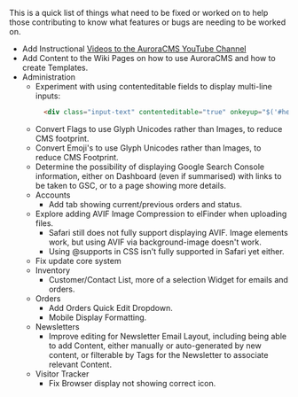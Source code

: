 This is a quick list of things what need to be fixed or worked on to help those contributing to know what features or bugs are needing to be worked on.

- Add Instructional [Videos to the AuroraCMS YouTube Channel](https://www.youtube.com/channel/UC9vFbrBKmnSgf8TNUBvDX2Q)
- Add Content to the Wiki Pages on how to use AuroraCMS and how to create Templates.
- Administration
  - Experiment with using contenteditable fields to display multi-line inputs:
    ````html
      <div class="input-text" contenteditable="true" onkeyup="$('#heading').val($(this).text());"><?=$r['heading'];?></div>
    ````
  - Convert Flags to use Glyph Unicodes rather than Images, to reduce CMS footprint.
  - Convert Emoji's to use Glyph Unicodes rather than Images, to reduce CMS Footprint.
  - Determine the possibility of displaying Google Search Console information, either on Dashboard (even if summarised) with links to be taken to GSC, or to a page showing more details.
  - Accounts
    - Add tab showing current/previous orders and status.
  - Explore adding AVIF Image Compression to elFinder when uploading files.
    - Safari still does not fully support displaying AVIF. Image elements work, but using AVIF via background-image doesn't work.
    - Using @supports in CSS isn't fully supported in Safari yet either.
  - Fix update core system
  - Inventory
    - Customer/Contact List, more of a selection Widget for emails and orders.
  - Orders
    - Add Orders Quick Edit Dropdown.
    - Mobile Display Formatting.
  - Newsletters
    - Improve editing for Newsletter Email Layout, including being able to add Content, either manually or auto-generated by new content, or filterable by Tags for the Newsletter to associate relevant Content.
  - Visitor Tracker
    - Fix Browser display not showing correct icon.
